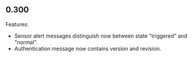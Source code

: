 ## 0.300

Features:

* Sensor alert messages distinguish now between state "triggered" and "normal".
* Authentication message now contains version and revision.